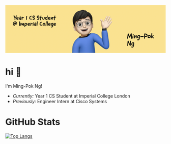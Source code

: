 ![Banner Image](./banner.png)

# hi 👋

I'm Ming-Pok Ng!
- <i>Currently:</i> Year 1 CS Student at Imperial College London
- <i>Previously:</i> Engineer Intern at Cisco Systems

# GitHub Stats

[![Top Langs](https://github-readme-stats.vercel.app/api/top-langs/?username=mp-ng&langs_count=10&layout=compact&theme=algolia)](https://github.com/seyhanvankhan)
